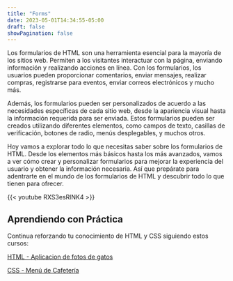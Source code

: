 ```yaml
---
title: "Forms"
date: 2023-05-01T14:34:55-05:00
draft: false
showPagination: false
---
```


Los formularios de HTML son una herramienta esencial para la mayoría de los sitios web. Permiten a los visitantes interactuar con la página, enviando información y realizando acciones en línea. Con los formularios, los usuarios pueden proporcionar comentarios, enviar mensajes, realizar compras, registrarse para eventos, enviar correos electrónicos y mucho más.

Además, los formularios pueden ser personalizados de acuerdo a las necesidades específicas de cada sitio web, desde la apariencia visual hasta la información requerida para ser enviada. Estos formularios pueden ser creados utilizando diferentes elementos, como campos de texto, casillas de verificación, botones de radio, menús desplegables, y muchos otros.

Hoy vamos a explorar todo lo que necesitas saber sobre los formularios de HTML. Desde los elementos más básicos hasta los más avanzados, vamos a ver cómo crear y personalizar formularios para mejorar la experiencia del usuario y obtener la información necesaria. Así que prepárate para adentrarte en el mundo de los formularios de HTML y descubrir todo lo que tienen para ofrecer.

{{< youtube RXS3esRlNK4 >}}


## Aprendiendo con Práctica

Continua reforzando tu conocimiento de HTML y CSS siguiendo estos cursos:

[HTML - Aplicacion de fotos de gatos](https://www.freecodecamp.org/espanol/learn/2022/responsive-web-design/#learn-html-by-building-a-cat-photo-app)

[CSS - Menú de Cafetería](https://www.freecodecamp.org/espanol/learn/2022/responsive-web-design/#learn-basic-css-by-building-a-cafe-menu)
